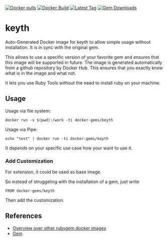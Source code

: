 [![Docker pulls](https://img.shields.io/docker/pulls/rubygem/keyth.svg)](https://hub.docker.com/r/rubygem/keyth/)
[![Docker Build](https://img.shields.io/docker/automated/rubygem/keyth.svg)](https://hub.docker.com/r/rubygem/keyth/)
[![Latest Tag](https://img.shields.io/github/tag/docker-rubygem/keyth.svg)](https://hub.docker.com/r/rubygem/keyth/)
[![Gem Downloads](https://img.shields.io/gem/dt/keyth.svg)](https://rubygems.org/gems/keyth/)
# keyth

Auto-Generated Docker image for keyth to allow simple usage without installation.
It is in sync with the original gem.

This allows to use a specific version of your favorite gem and ensures that this image will be supported in future.
The image is generated automatically from a github repository by Docker Hub.
This ensures that you exactly know what is in the image and what not.

It lets you use Ruby Tools without the need to install ruby on your machine.

## Usage

Usage via file system:

`docker run -v $(pwd):/work -ti docker-gems/keyth`

Usage via Pipe:

`echo "test" | docker run -ti docker-gems/keyth`

It depends on your specific use case how your want to use it.

### Add Customization

For extension, it could be used as base image.

So instead of struggeling with the installation of a gem, just write

`FROM docker-gems/keyth`

Then add the customization.

## References

 - [Overview over other rubygem docker images](https://github.com/thinkbot/docker-rubygem)
 - [Gem](https://rubygems.org/gems/keyth/)
